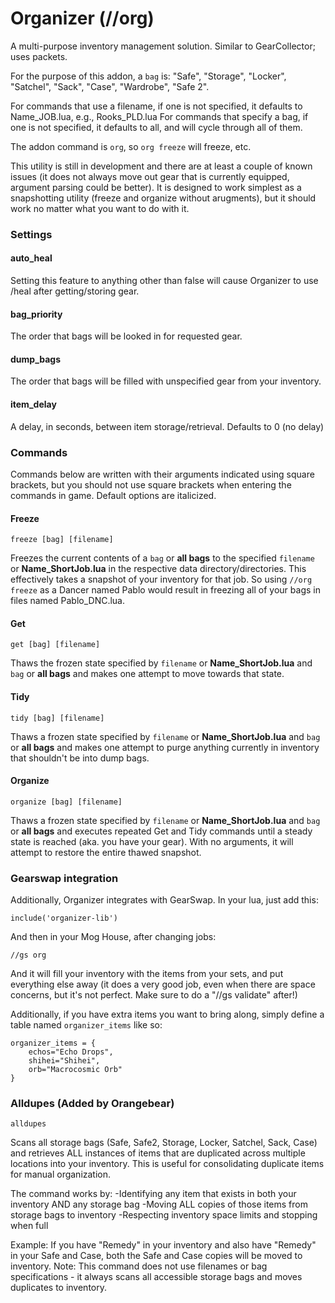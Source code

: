 # Organizer (//org)

A multi-purpose inventory management solution. Similar to GearCollector; uses packets.

For the purpose of this addon, a `bag` is: "Safe", "Storage", "Locker", "Satchel", "Sack", "Case", "Wardrobe", "Safe 2". 

For commands that use a filename, if one is not specified, it defaults to Name_JOB.lua, e.g., Rooks_PLD.lua
For commands that specify a bag, if one is not specified, it defaults to all, and will cycle through all of them.

The addon command is `org`, so `org freeze` will freeze, etc.

This utility is still in development and there are at least a couple of known issues (it does not always move out gear that is currently equipped, argument parsing could be better). It is designed to work simplest as a snapshotting utility (freeze and organize without arugments), but it should work no matter what you want to do with it.

### Settings

#### auto_heal
Setting this feature to anything other than false will cause Organizer to use /heal after getting/storing gear.

#### bag_priority
The order that bags will be looked in for requested gear.

#### dump_bags
The order that bags will be filled with unspecified gear from your inventory.

#### item_delay
A delay, in seconds, between item storage/retrieval. Defaults to 0 (no delay)


### Commands
Commands below are written with their arguments indicated using square brackets, but you should not use square brackets when entering the commands in game. Default options are italicized.

#### Freeze

```
freeze [bag] [filename]
```

Freezes the current contents of a `bag` or **all bags** to the specified `filename` or **Name_ShortJob.lua** in the respective data directory/directories. This effectively takes a snapshot of your inventory for that job. So using `//org freeze` as a Dancer named Pablo would result in freezing all of your bags in files named Pablo_DNC.lua.

#### Get

```
get [bag] [filename]
```

Thaws the frozen state specified by `filename` or **Name_ShortJob.lua** and `bag` or **all bags** and makes one attempt to move towards that state.


#### Tidy

```
tidy [bag] [filename]
```

Thaws a frozen state specified by `filename` or **Name_ShortJob.lua** and `bag` or **all bags** and makes one attempt to purge anything currently in inventory that shouldn't be into dump bags.

#### Organize

```
organize [bag] [filename]
```

Thaws a frozen state specified by `filename` or **Name_ShortJob.lua** and `bag` or **all bags** and executes repeated Get and Tidy commands until a steady state is reached (aka. you have your gear). With no arguments, it will attempt to restore the entire thawed snapshot.

### Gearswap integration
Additionally, Organizer integrates with GearSwap. In your lua, just add this:

```
include('organizer-lib')
```

And then in your Mog House, after changing jobs:

```
//gs org
```

And it will fill your inventory with the items from your sets, and put everything else away (it does a very good job, even when there are space concerns, but it's not perfect. Make sure to do a "//gs validate" after!)

Additionally, if you have extra items you want to bring along, simply define a table named `organizer_items` like so:

```
organizer_items = {
    echos="Echo Drops",
    shihei="Shihei",
    orb="Macrocosmic Orb"
}
```

### Alldupes (Added by Orangebear)
```
alldupes
```

Scans all storage bags (Safe, Safe2, Storage, Locker, Satchel, Sack, Case) and retrieves ALL instances of items that are duplicated across multiple locations into your inventory. This is useful for consolidating duplicate items for manual organization.

The command works by:
-Identifying any item that exists in both your inventory AND any storage bag
-Moving ALL copies of those items from storage bags to inventory
-Respecting inventory space limits and stopping when full

Example: If you have "Remedy" in your inventory and also have "Remedy" in your Safe and Case, both the Safe and Case copies will be moved to inventory.
Note: This command does not use filenames or bag specifications - it always scans all accessible storage bags and moves duplicates to inventory.